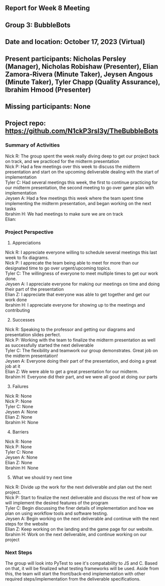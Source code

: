 ## Report for Week 8 Meeting
## Group 3: BubbleBots
## Date and location: October 17, 2023 (Virtual)
## Present participants: Nicholas Persley (Manager), Nicholas Robishaw (Presenter), Elian Zamora-Rivera (Minute Taker), Jeysen Angous (Minute Taker), Tyler Chapp (Quality Assurance), Ibrahim Hmood (Presenter)
## Missing participants: None
## Project repo: https://github.com/N1ckP3rsl3y/TheBubbleBots

### Summary of Activities

Nick R: The group spent the week really diving deep to get our project back on track, and we practiced for the midterm presentation\
Nick P: Had a few meetings over this week to discuss the midterm presentation and start on the upcoming deliverable dealing with the start of implementation\
Tyler C: Had several meetings this week, the first to continue practicing for our midterm presentation, the second meeting to go over game plan with implementation \
Jeysen A: Had a few meetings this week where the team spent time implementing the midterm presentation, and began working on the next tasks\
Ibrahim H: We had meetings to make sure we are on track\
Elian: 


### Project Perspective
1. Appreciations

  Nick R: I appreciate everyone willing to schedule several meetings this last week to fix diagrams.\
  Nick P: I apprecate the team being able to meet for more than our designated time to go over urgent/upcoming topics.\
  Tyler C: The willingness of everyone to meet multiple times to get our work done. \
  Jeysen A: I appreciate everyone for making our meetings on time and doing their part of the presentation \
  Elian Z: I appreciate that everyone was able to get together and get our work done \
  Ibrahim H: I appreciate everyone for showing up to the meetings and contributing

2. Successes

  Nick R: Speaking to the professor and getting our diagrams and presentation slides perfect.\
  Nick P: Working with the team to finalize the midterm presentation as well as successfully started the next deliverable\
  Tyler C: The flexibility and teamwork our group demonstrates. Great job on the midterm presentation! \
  Jeysen A: Everyone doing their part of the presentation, and doing a great job at it\
  Elian Z: We were able to get a great presentation for our midterm. \
  Ibrahim H: Everyone did their part, and we were all good at doing our parts

  
3. Failures

  Nick R: None\
  Nick P: None\
  Tyler C: None\
  Jeysen A: None\
  Elian Z: None\
  Ibrahim H: None

4. Barriers

  Nick R: None\
  Nick P: None\
  Tyler C: None\
  Jeysen A: None\
  Elian Z: None\
  Ibrahim H: None

5. What we should try next time
   
Nick R: Divide up the work for the next deliverable and plan out the next project.\
Nick P: Start to finalize the next deliverable and discuss the rest of how we will implement the desired features of the program\
Tyler C: Begin discussing the finer details of implementation and how we plan on using workflow tools and software testing. \
Jeysen A: Begin working on the next deliverable and continue with the next steps for the website \
Elian Z: Keep working on the landing and the game page for our website. \
Ibrahim H: Work on the next deliverable, and continue working on our project


### Next Steps

  The group will look into PyTest to see it's compatability to JS and C. Based on that, it will be finalized what testing frameworks will be used. Aside from this, the team will start the front/back-end implementation with other required steps/implementation from the deliverable specifications.
